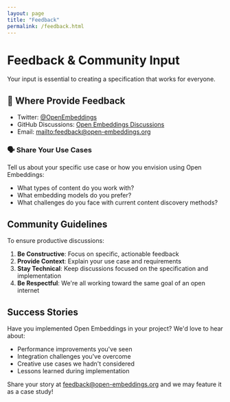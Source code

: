 ```yaml
---
layout: page
title: "Feedback"
permalink: /feedback.html
---
```


# Feedback & Community Input

Your input is essential to creating a specification that works for everyone.


## 📝 Where Provide Feedback
- Twitter: [@OpenEmbeddings](https://twitter.com/OpenEmbeddings)
- GitHub Discussions: [Open Embeddings Discussions](https://github.com/open-embeddings/open-embeddings/discussions)
- Email: [mailto:feedback@open-embeddings.org](mailto:feedback@open-embeddings.org)

### 🗣️ Share Your Use Cases

Tell us about your specific use case or how you envision using Open Embeddings:
- What types of content do you work with?
- What embedding models do you prefer?
- What challenges do you face with current content discovery methods?

## Community Guidelines

To ensure productive discussions:

1. **Be Constructive**: Focus on specific, actionable feedback
2. **Provide Context**: Explain your use case and requirements
3. **Stay Technical**: Keep discussions focused on the specification and implementation
4. **Be Respectful**: We're all working toward the same goal of an open internet

## Success Stories

Have you implemented Open Embeddings in your project? We'd love to hear about:
- Performance improvements you've seen
- Integration challenges you've overcome
- Creative use cases we hadn't considered
- Lessons learned during implementation

Share your story at [feedback@open-embeddings.org](mailto:feedback@open-embeddings.org) and we may feature it as a case study!
